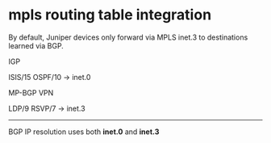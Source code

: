 # mpls routing table integration

By default, Juniper devices only forward via MPLS inet.3 to destinations learned via BGP.


IGP

ISIS/15 OSPF/10 -> inet.0


MP-BGP VPN

LDP/9 RSVP/7 -> inet.3

-----------------------

BGP IP resolution uses both **inet.0** and **inet.3**







